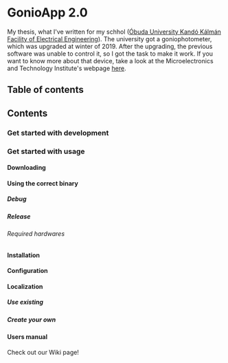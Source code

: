 # GonioApp 2.0

My thesis, what I've written for my schhol ([Óbuda University Kandó Kálmán Facility of Electrical Engineering](http://kvk.uni-obuda.hu)). The university got a goniophotometer, which was upgraded at winter of 2019. After the upgrading, the previous software was unable to control it, so I got the task to make it work.
If you want to know more about that device, take a look at the Microelectronics and Technology Institute's webpage [here](http://mti.kvk.uni-obuda.hu).

## Table of contents

## Contents

### Get started with development
### Get started with usage
#### Downloading
#### Using the correct binary
##### Debug
##### Release
###### Required hardwares
#### Installation
#### Configuration
#### Localization
##### Use existing
##### Create your own
#### Users manual

Check out our Wiki page!
